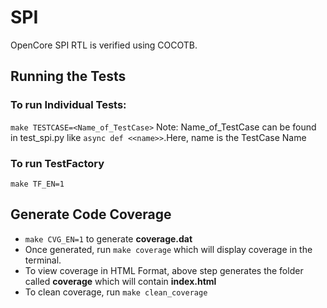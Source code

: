# SPI
OpenCore SPI RTL is verified using COCOTB.
## Running the Tests
### To run Individual Tests:
  `make TESTCASE=<Name_of_TestCase>` 
 Note: Name_of_TestCase can be found in test_spi.py like `async def <<name>>`.Here, name is the TestCase Name
### To run TestFactory
   `make TF_EN=1`
## Generate Code Coverage 
   - `make CVG_EN=1` to generate **coverage.dat** 
   -  Once generated, run `make coverage`  which will display coverage in the terminal.
   -  To view coverage in HTML Format, above step generates the folder called **coverage** which will contain **index.html**
   -  To clean coverage, run `make clean_coverage`
